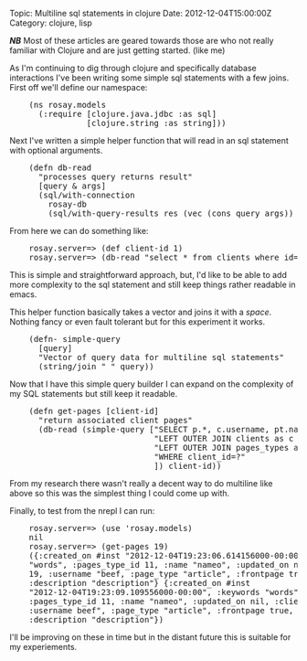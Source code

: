 Topic: Multiline sql statements in clojure
Date: 2012-12-04T15:00:00Z
Category: clojure, lisp

***NB*** Most of these articles are geared towards those are who not
really familiar with Clojure and are just getting started. (like me)

As I'm continuing to dig through clojure and specifically database
interactions I've been writing some simple sql statements with a few
joins. First off we'll define our namespace:

<pre class="prettyprint">
    (ns rosay.models
      (:require [clojure.java.jdbc :as sql]
                [clojure.string :as string]))
</pre>

Next I've written a simple helper function that will read in an sql
statement with optional arguments.

<pre class="prettyprint">
    (defn db-read
      "processes query returns result"
      [query & args]
      (sql/with-connection
        rosay-db
        (sql/with-query-results res (vec (cons query args)) (doall res))))
</pre>

From here we can do something like:

<pre class="prettyprint">
    rosay.server=> (def client-id 1)
    rosay.server=> (db-read "select * from clients where id=?" client-id)
</pre>

This is simple and straightforward approach, but, I'd like to be able
to add more complexity to the sql statement and still keep things
rather readable in emacs.

This helper function basically takes a vector and joins it with a
_space_. Nothing fancy or even fault tolerant but for this experiment
it works.

<pre class="prettyprint">
    (defn- simple-query
      [query]
      "Vector of query data for multiline sql statements"
      (string/join " " query))
</pre>

Now that I have this simple query builder I can expand on the
complexity of my SQL statements but still keep it readable.

<pre class="prettyprint">
    (defn get-pages [client-id]
      "return associated client pages"
      (db-read (simple-query ["SELECT p.*, c.username, pt.name as page_type from pages p"
                              "LEFT OUTER JOIN clients as c on p.client_id = c.id"
                              "LEFT OUTER JOIN pages_types as pt on p.pages_type_id = pt.id"
                              "WHERE client_id=?"
                              ]) client-id))
</pre>

From my research there wasn't really a decent way to do multiline like
above so this was the simplest thing I could come up with.

Finally, to test from the nrepl I can run:

<pre class="prettyprint">
    rosay.server=> (use 'rosay.models)
    nil
    rosay.server=> (get-pages 19)
    ({:created_on #inst "2012-12-04T19:23:06.614156000-00:00", :keywords
    "words", :pages_type_id 11, :name "nameo", :updated_on nil, :client_id
    19, :username "beef, :page_type "article", :frontpage true, :id 7,
    :description "description"} {:created_on #inst
    "2012-12-04T19:23:09.109556000-00:00", :keywords "words",
    :pages_type_id 11, :name "nameo", :updated_on nil, :client_id 19,
    :username beef", :page_type "article", :frontpage true, :id 8,
    :description "description"})
</pre>

I'll be improving on these in time but in the distant future this is
suitable for my experiements.
